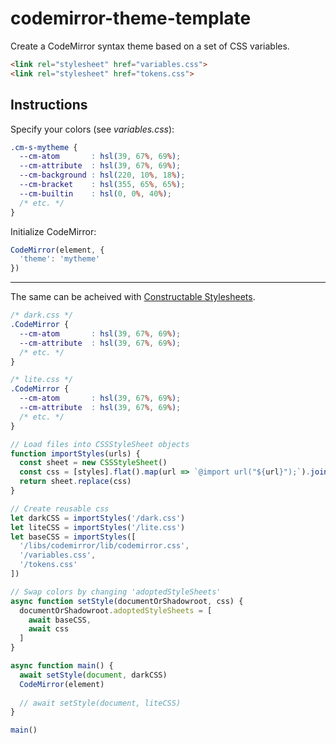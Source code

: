# codemirror-theme-template
Create a CodeMirror syntax theme based on a set of CSS variables.
```html
<link rel="stylesheet" href="variables.css">
<link rel="stylesheet" href="tokens.css">
```
## Instructions
Specify your colors (see *variables.css*):
```css
.cm-s-mytheme {
  --cm-atom       : hsl(39, 67%, 69%);
  --cm-attribute  : hsl(39, 67%, 69%);
  --cm-background : hsl(220, 10%, 18%);
  --cm-bracket    : hsl(355, 65%, 65%);
  --cm-builtin    : hsl(0, 0%, 40%);
  /* etc. */
}
```

Initialize CodeMirror:
```js
CodeMirror(element, {
  'theme': 'mytheme'
})
```
----
The same can be acheived with [Constructable Stylesheets](https://wicg.github.io/construct-stylesheets/).


```css
/* dark.css */
.CodeMirror {
  --cm-atom       : hsl(39, 67%, 69%);
  --cm-attribute  : hsl(39, 67%, 69%);
  /* etc. */
}
```
```css
/* lite.css */
.CodeMirror {
  --cm-atom       : hsl(39, 67%, 69%);
  --cm-attribute  : hsl(39, 67%, 69%);
  /* etc. */
}
```
```js
// Load files into CSSStyleSheet objects
function importStyles(urls) {
  const sheet = new CSSStyleSheet()
  const css = [styles].flat().map(url => `@import url("${url}");`).join('\n')
  return sheet.replace(css)
}

// Create reusable css
let darkCSS = importStyles('/dark.css')
let liteCSS = importStyles('/lite.css')
let baseCSS = importStyles([
  '/libs/codemirror/lib/codemirror.css',
  '/variables.css',
  '/tokens.css'
])

// Swap colors by changing 'adoptedStyleSheets'
async function setStyle(documentOrShadowroot, css) {
  documentOrShadowroot.adoptedStyleSheets = [
    await baseCSS,
    await css
  ]
}

async function main() {
  await setStyle(document, darkCSS)
  CodeMirror(element)
  
  // await setStyle(document, liteCSS)
}

main()
```
